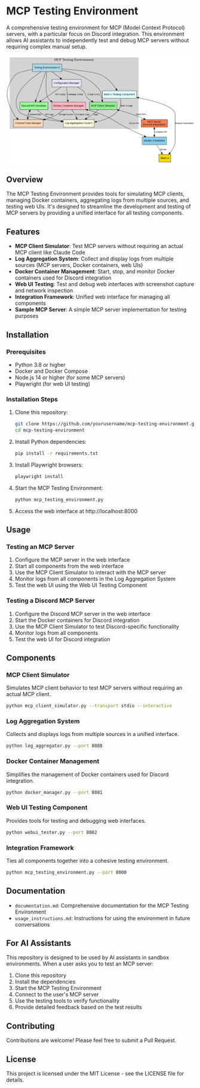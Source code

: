 # MCP Testing Environment

A comprehensive testing environment for MCP (Model Context Protocol) servers, with a particular focus on Discord integration. This environment allows AI assistants to independently test and debug MCP servers without requiring complex manual setup.

![Architecture Diagram](architecture.png)

## Overview

The MCP Testing Environment provides tools for simulating MCP clients, managing Docker containers, aggregating logs from multiple sources, and testing web UIs. It's designed to streamline the development and testing of MCP servers by providing a unified interface for all testing components.

## Features

- **MCP Client Simulator**: Test MCP servers without requiring an actual MCP client like Claude Code
- **Log Aggregation System**: Collect and display logs from multiple sources (MCP servers, Docker containers, web UIs)
- **Docker Container Management**: Start, stop, and monitor Docker containers used for Discord integration
- **Web UI Testing**: Test and debug web interfaces with screenshot capture and network inspection
- **Integration Framework**: Unified web interface for managing all components
- **Sample MCP Server**: A simple MCP server implementation for testing purposes

## Installation

### Prerequisites

- Python 3.8 or higher
- Docker and Docker Compose
- Node.js 14 or higher (for some MCP servers)
- Playwright (for web UI testing)

### Installation Steps

1. Clone this repository:
   ```bash
   git clone https://github.com/yourusername/mcp-testing-environment.git
   cd mcp-testing-environment
   ```

2. Install Python dependencies:
   ```bash
   pip install -r requirements.txt
   ```

3. Install Playwright browsers:
   ```bash
   playwright install
   ```

4. Start the MCP Testing Environment:
   ```bash
   python mcp_testing_environment.py
   ```

5. Access the web interface at http://localhost:8000

## Usage

### Testing an MCP Server

1. Configure the MCP server in the web interface
2. Start all components from the web interface
3. Use the MCP Client Simulator to interact with the MCP server
4. Monitor logs from all components in the Log Aggregation System
5. Test the web UI using the Web UI Testing Component

### Testing a Discord MCP Server

1. Configure the Discord MCP server in the web interface
2. Start the Docker containers for Discord integration
3. Use the MCP Client Simulator to test Discord-specific functionality
4. Monitor logs from all components
5. Test the web UI for Discord integration

## Components

### MCP Client Simulator

Simulates MCP client behavior to test MCP servers without requiring an actual MCP client.

```bash
python mcp_client_simulator.py --transport stdio --interactive
```

### Log Aggregation System

Collects and displays logs from multiple sources in a unified interface.

```bash
python log_aggregator.py --port 8080
```

### Docker Container Management

Simplifies the management of Docker containers used for Discord integration.

```bash
python docker_manager.py --port 8081
```

### Web UI Testing Component

Provides tools for testing and debugging web interfaces.

```bash
python webui_tester.py --port 8082
```

### Integration Framework

Ties all components together into a cohesive testing environment.

```bash
python mcp_testing_environment.py --port 8000
```

## Documentation

- `documentation.md`: Comprehensive documentation for the MCP Testing Environment
- `usage_instructions.md`: Instructions for using the environment in future conversations

## For AI Assistants

This repository is designed to be used by AI assistants in sandbox environments. When a user asks you to test an MCP server:

1. Clone this repository
2. Install the dependencies
3. Start the MCP Testing Environment
4. Connect to the user's MCP server
5. Use the testing tools to verify functionality
6. Provide detailed feedback based on the test results

## Contributing

Contributions are welcome! Please feel free to submit a Pull Request.

## License

This project is licensed under the MIT License - see the LICENSE file for details.
